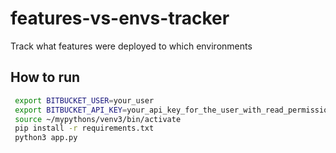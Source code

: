 # features-vs-envs-tracker
Track what features were deployed to which environments

## How to run
```sh
 export BITBUCKET_USER=your_user
 export BITBUCKET_API_KEY=your_api_key_for_the_user_with_read_permissions_to_Bluebird_projects
 source ~/mypythons/venv3/bin/activate
 pip install -r requirements.txt
 python3 app.py
```
